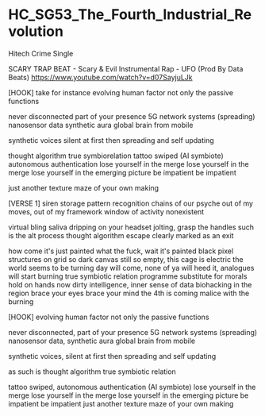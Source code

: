# HC_SG53_The_Fourth_Industrial_Revolution
Hitech Crime Single

SCARY TRAP BEAT - Scary & Evil Instrumental Rap - UFO (Prod By Data Beats)
https://www.youtube.com/watch?v=d07SayjuLJk

[HOOK]
take for instance
evolving human factor
not only the passive functions

never disconnected
part of your presence
5G network systems 
(spreading)
nanosensor data
synthetic aura
global brain 
from mobile

synthetic voices
silent at first
then spreading and 
self updating

thought algorithm
true symbiorelation
tattoo swiped (AI symbiote) 
autonomous authentication
lose yourself in the merge
lose yourself in the merge
lose yourself in the emerging picture
be impatient be impatient

just another texture
maze of your own making

[VERSE 1]
siren storage
pattern recognition
chains of our psyche
out of my moves, 
out of my framework
window of activity 
nonexistent

virtual bling saliva
dripping on your headset
jolting, grasp the handles
such is the alt process 
thought algorithm 
escape clearly marked 
as an exit

how come it's just painted
what the fuck, 
wait it's painted black 
pixel structures on grid so dark
canvas still so empty, this cage is electric
the world seems to be turning
day will come, none of ya will heed it, analogues will start burning
true symbiotic relation
programme substitute for morals
hold on hands now dirty
intelligence, inner sense of data
biohacking in the region
brace your eyes
brace your mind
the 4th is coming
malice with the burning



[HOOK]
evolving human factor
not only the passive functions

never disconnected, part of your presence
5G network systems (spreading)
nanosensor data, synthetic aura
global brain from mobile

synthetic voices, silent at first
then spreading and self updating

as such is thought algorithm 
true symbiotic relation

tattoo swiped, autonomous 
authentication (AI symbiote) 
lose yourself in the merge
lose yourself in the merge
lose yourself in the emerging picture
be impatient be impatient
just another texture
maze of your own making




